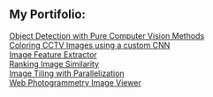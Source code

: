 ## My Portifolio:

[Object Detection with Pure Computer Vision Methods](https://www.kaggle.com/code/leonanvasconcelos/object-detection-with-pure-computer-vision)
<br>
[Coloring CCTV Images using a custom CNN](https://www.kaggle.com/code/leonanvasconcelos/coloring-cctv-images-using-cnn)
<br>
[Image Feature Extractor](https://www.kaggle.com/code/leonanvasconcelos/image-feature-extractor)
<br>
[Ranking Image Similarity](https://www.kaggle.com/leonanvasconcelos/ranking-image-similarity)
<br>
[Image Tiling with Parallelization](https://www.kaggle.com/leonanvasconcelos/image-tiling-with-parallelization)
<br>
[Web Photogrammetry Image Viewer](https://leonanucm.github.io/Photogrametry-Web-Viewer)
<br>

